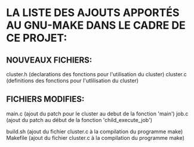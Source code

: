 # LA LISTE DES AJOUTS APPORTÉS AU GNU-MAKE DANS LE CADRE DE CE PROJET:

## NOUVEAUX FICHIERS:

cluster.h (declarations des fonctions pour l'utilisation du cluster)
cluster.c (definitions des fonctions pour l'utlilisation du cluster)

## FICHIERS MODIFIES:

main.c 		(ajout du patch pour le cluster au debut de la fonction 'main')
job.c 		(ajout du patch au début de la fonction 'child_execute_job')

build.sh 	(ajout du fichier cluster.c à la compilation du programme make)
Makefile	(ajout du fichier cluster.c à la compilation du programme make)